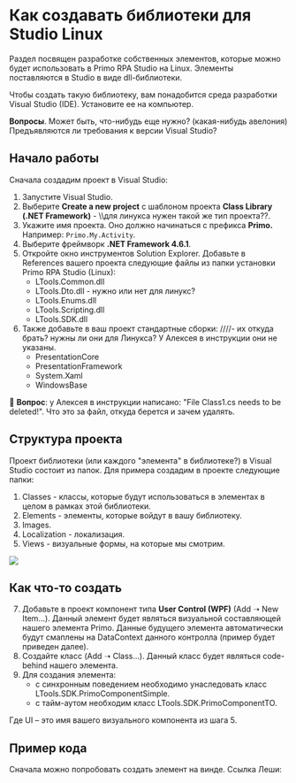 # Как создавать библиотеки для Studio Linux

Раздел посвящен разработке собственных элементов, которые можно будет использовать в Primo RPA Studio на Linux. Элементы поставляются в Studio в виде dll-библиотеки. 

Чтобы создать такую библиотеку, вам понадобится среда разработки Visual Studio (IDE). Установите ее на компьютер.


**Вопросы**. Может быть, что-нибудь еще нужно? (какая-нибудь авелония) Предъявляются ли требования к версии Visual Studio?



## Начало работы
Сначала создадим проект в Visual Studio:

1. Запустите Visual Studio.
2. Выберите **Create a new project** с шаблоном проекта **Class Library (.NET Framework)** - \\\\для линукса нужен такой же тип проекта??.
3. Укажите имя проекта. Оно должно начинаться с префикса **Primo.** Например: `Primo.My.Activity`.
4. Выберите фреймворк **.NET Framework 4.6.1**.
5. Откройте окно инструментов Solution Explorer. Добавьте в References вашего проекта следующие файлы из папки установки Primo RPA Studio (Linux):
   * LTools.Common.dll
   * LTools.Dto.dll - нужно или нет для линукс?
   * LTools.Enums.dll
   * LTools.Scripting.dll
   * LTools.SDK.dll
6. Также добавьте в ваш проект стандартные сборки: ////- их откуда брать? нужны ли они для Линукса? У Алексея в инструкции они не указаны.
   * PresentationCore
   * PresentationFramework
   * System.Xaml
   * WindowsBase


:small_blue_diamond: **Вопрос**: у Алексея в инструкции написано: "File Class1.cs needs to be deleted!".  Что это за файл, откуда берется и зачем удалять.


## Структура проекта 

Проект библиотеки (или каждого "элемента" в библиотеке?) в Visual Studio состоит из папок. Для примера создадим в проекте следующие папки:
1. Classes - классы, которые будут использоваться в элементах в целом в рамках этой библиотеки.
2. Elements - элементы, которые войдут в вашу библиотеку.
3. Images.
4. Localization - локализация.
5. Views - визуальные формы, на которые мы смотрим.

![](.gitbook/assets1/)


## Как что-то создать

7. Добавьте в проект компонент типа **User Control (WPF)** (Add ➝ New Item…). Данный элемент будет являться визуальной составляющей нашего элемента Primo. Данные будущего элемента автоматически будут смаплены на DataContext данного контролла (пример будет приведен далее).
8. Создайте класс (Add ➝ Class…). Данный класс будет являться code-behind нашего элемента.
9. Для создания элемента:
   * с синхронным поведением необходимо унаследовать класс LTools.SDK.PrimoComponentSimple<UI>.
   * с тайм-аутом необходим класс LTools.SDK.PrimoComponentTO<UI>.

Где UI – это имя вашего визуального компонента из шага 5.


## Пример кода
Сначала можно попробовать создать элемент на винде. 
Ссылка Леши: 






##










##



##
